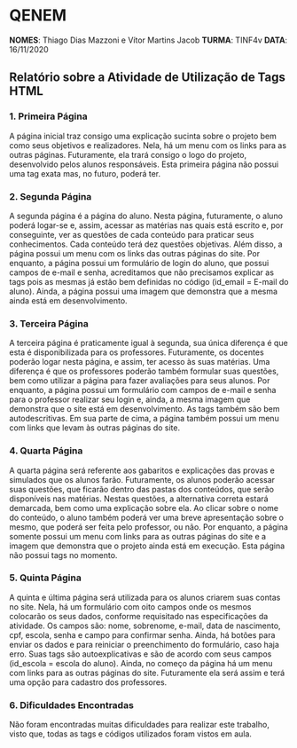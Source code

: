 # QENEM

**NOMES**: Thiago Dias Mazzoni e Vítor Martins Jacob
**TURMA**: TINF4v
**DATA**: 16/11/2020

## Relatório sobre a Atividade de Utilização de Tags HTML


### 1. Primeira Página

A página inicial traz consigo uma explicação sucinta sobre o projeto bem como seus objetivos e realizadores. Nela, há um menu com os links para as outras páginas. Futuramente, ela trará consigo o logo do projeto, desenvolvido pelos alunos responsáveis. Esta primeira página não possui uma tag exata mas, no futuro, poderá ter.

### 2. Segunda Página

A segunda página é a página do aluno. Nesta página, futuramente, o aluno poderá logar-se e, assim, acessar as matérias nas quais está escrito e, por conseguinte, ver as questões de cada conteúdo para praticar seus conhecimentos. Cada conteúdo terá dez questões objetivas.
Além disso, a página possui um menu com os links das outras páginas do site. Por enquanto, a página possui um formulário de login do aluno, que possui campos de e-mail e senha, acreditamos que não precisamos explicar as tags pois as mesmas já estão bem definidas no código (id_email = E-mail do aluno). Ainda, a página possui uma imagem que demonstra que a mesma ainda está em desenvolvimento.


### 3. Terceira Página

A terceira página é praticamente igual à segunda, sua única diferença é que esta é disponibilizada para os professores. Futuramente, os docentes poderão logar nesta página, e assim, ter acesso às suas matérias. Uma diferença é que os professores poderão também formular suas questões, bem como utilizar a página para fazer avaliações para seus alunos.
Por enquanto, a página possui um formulário com campos de e-mail e senha para o professor realizar seu login e, ainda, a mesma imagem que demonstra que o site está em desenvolvimento. As tags também são bem autodescritivas. Em sua parte de cima, a página também possui um menu com links que levam às outras páginas do site.

### 4. Quarta Página

A quarta página será referente aos gabaritos e explicações das provas e simulados que os alunos farão. Futuramente, os alunos poderão acessar suas questões, que ficarão dentro das pastas dos conteúdos, que serão disponíveis nas matérias. Nestas questões, a alternativa correta estará demarcada, bem como uma explicação sobre ela. Ao clicar sobre o nome do conteúdo, o aluno também poderá ver uma breve apresentação sobre o mesmo, que poderá ser feita pelo professor, ou não.
Por enquanto, a página somente possui um menu com links para as outras páginas do site e a imagem que demonstra que o projeto ainda está em execução. Esta página não possui tags no momento.

### 5. Quinta Página

A quinta e última página será utilizada para os alunos criarem suas contas no site. Nela, há um formulário com oito campos onde os mesmos colocarão os seus dados, conforme requisitado nas especificações da atividade. Os campos são: nome, sobrenome, e-mail, data de nascimento, cpf, escola, senha e campo para confirmar senha. Ainda, há botões para enviar os dados e para reiniciar o preenchimento do formulário, caso haja erro. Suas tags são autoexplicativas e são de acordo com seus campos (id_escola = escola do aluno). Ainda, no começo da página há um menu com links para as outras páginas do site. Futuramente ela será assim e terá uma opção para cadastro dos professores.


### 6. Dificuldades Encontradas

Não foram encontradas muitas dificuldades para realizar este trabalho, visto que, todas as tags e códigos utilizados foram vistos em aula.
